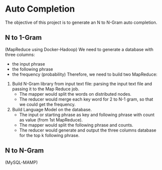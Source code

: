 # Auto Completion
The objective of this project is to generate an N to N-Gram auto completion.
## N to 1-Gram 
(MapReduce using Docker-Hadoop)
We need to generate a database with three columns: 
- the input phrase 
- the following phrase 
- the frequency (probability)
Therefore, we need to build two MapReduce:
1. Build N-Gram library from input text file: parsing the input text file and passing it to the Map Reduce job.  
   - The mapper would split the words on distributed nodes.
   - The reducer would merge each key word for 2 to N-1 gram, so that we could get the frequency.
2. Build Language Model on the database. 
   - The input or starting phrase as key and following phrase with count as value (from 1st MapReduce).
   - The mapper would split the following phrase and counts.
   - The reducer would generate and output the three columns database for the top k following phrase.
## N to N-Gram 
(MySQL-MAMP)

   
